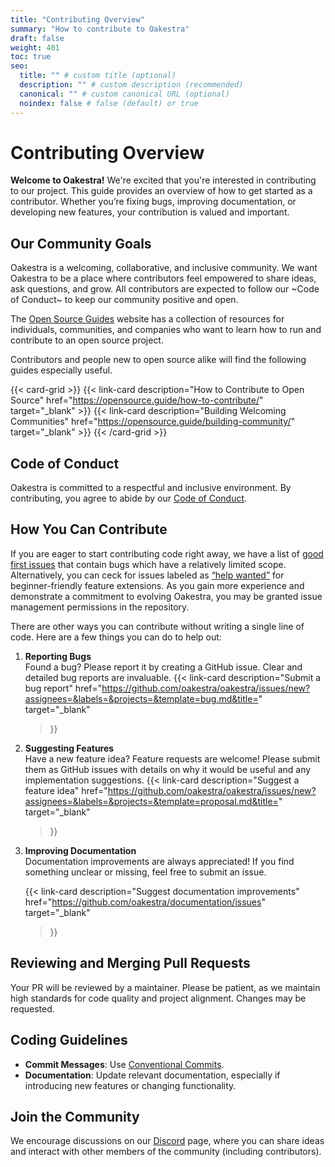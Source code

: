 ```yaml
---
title: "Contributing Overview"
summary: "How to contribute to Oakestra"
draft: false
weight: 401
toc: true
seo:
  title: "" # custom title (optional)
  description: "" # custom description (recommended)
  canonical: "" # custom canonical URL (optional)
  noindex: false # false (default) or true
---
```


# Contributing Overview

**Welcome to Oakestra!** We're excited that you're interested in contributing to our project. This guide provides an overview of how to get started as a contributor. Whether you’re fixing bugs, improving documentation, or developing new features, your contribution is valued and important.

## Our Community Goals

Oakestra is a welcoming, collaborative, and inclusive community. We want Oakestra to be a place where contributors feel empowered to share ideas, ask questions, and grow. All contributors are expected to follow our ~Code of Conduct~ to keep our community positive and open.

The [Open Source Guides](https://opensource.guide/) website has a collection of resources for individuals, communities, and companies who want to learn how to run and contribute to an open source project.

Contributors and people new to open source alike will find the following guides especially useful.

{{< card-grid >}}
{{< link-card description="How to Contribute to Open Source" href="https://opensource.guide/how-to-contribute/" target="_blank" >}}
{{< link-card description="Building Welcoming Communities" href="https://opensource.guide/building-community/" target="_blank" >}}
{{< /card-grid >}}

## Code of Conduct

Oakestra is committed to a respectful and inclusive environment. By contributing, you agree to abide by our [Code of Conduct](#link-to-code-of-conduct).

## How You Can Contribute

If you are eager to start contributing code right away, we have a list of [good first issues](https://github.com/oakestra/oakestra/labels/good%20first%20issue) that contain bugs which have a relatively limited scope. Alternatively, you can ceck for issues labeled as [“help wanted”](https://github.com/oakestra/oakestra/labels/help%20wanted) for beginner-friendly feature extensions. As you gain more experience and demonstrate a commitment to evolving Oakestra, you may be granted issue management permissions in the repository.

There are other ways you can contribute without writing a single line of code. Here are a few things you can do to help out:

1. **Reporting Bugs**  
   Found a bug? Please report it by creating a GitHub issue. Clear and detailed bug reports are invaluable.
   {{< link-card
  description="Submit a bug report"
  href="https://github.com/oakestra/oakestra/issues/new?assignees=&labels=&projects=&template=bug.md&title="
  target="_blank"
   >}}

2. **Suggesting Features**  
   Have a new feature idea? Feature requests are welcome! Please submit them as GitHub issues with details on why it would be useful and any implementation suggestions.
   {{< link-card
  description="Suggest a feature idea"
  href="https://github.com/oakestra/oakestra/issues/new?assignees=&labels=&projects=&template=proposal.md&title="
  target="_blank"
   >}}

3. **Improving Documentation**  
   Documentation improvements are always appreciated! If you find something unclear or missing, feel free to submit an issue.

   {{< link-card
  description="Suggest documentation improvements"
  href="https://github.com/oakestra/documentation/issues"
  target="_blank"
   >}}

## Reviewing and Merging Pull Requests

Your PR will be reviewed by a maintainer. Please be patient, as we maintain high standards for code quality and project alignment. Changes may be requested.

## Coding Guidelines

<!-- - **Code Style**: Follow the [Oakestra Coding Style Guide](#link-to-style-guide). -->
- **Commit Messages**: Use [Conventional Commits](https://www.conventionalcommits.org/).
- **Documentation**: Update relevant documentation, especially if introducing new features or changing functionality.

## Join the Community

We encourage discussions on our [Discord](https://discord.gg/7F8EhYCJDf) page, where you can share ideas and interact with other members of the community (including contributors).